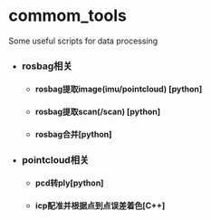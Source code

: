# commom_tools
Some useful scripts for data processing

- ### rosbag相关

  - #### rosbag提取image(imu/pointcloud) [python]

  - #### rosbag提取scan(/scan) [python]
  
  - #### rosbag合并[python]
  
- ### pointcloud相关

  - #### pcd转ply[python]

  - #### icp配准并根据点到点误差着色[C++]

